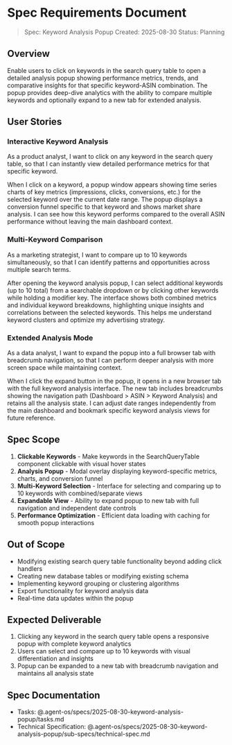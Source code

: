 # Spec Requirements Document

> Spec: Keyword Analysis Popup
> Created: 2025-08-30
> Status: Planning

## Overview

Enable users to click on keywords in the search query table to open a detailed analysis popup showing performance metrics, trends, and comparative insights for that specific keyword-ASIN combination. The popup provides deep-dive analytics with the ability to compare multiple keywords and optionally expand to a new tab for extended analysis.

## User Stories

### Interactive Keyword Analysis

As a product analyst, I want to click on any keyword in the search query table, so that I can instantly view detailed performance metrics for that specific keyword.

When I click on a keyword, a popup window appears showing time series charts of key metrics (impressions, clicks, conversions, etc.) for the selected keyword over the current date range. The popup displays a conversion funnel specific to that keyword and shows market share analysis. I can see how this keyword performs compared to the overall ASIN performance without leaving the main dashboard context.

### Multi-Keyword Comparison

As a marketing strategist, I want to compare up to 10 keywords simultaneously, so that I can identify patterns and opportunities across multiple search terms.

After opening the keyword analysis popup, I can select additional keywords (up to 10 total) from a searchable dropdown or by clicking other keywords while holding a modifier key. The interface shows both combined metrics and individual keyword breakdowns, highlighting unique insights and correlations between the selected keywords. This helps me understand keyword clusters and optimize my advertising strategy.

### Extended Analysis Mode

As a data analyst, I want to expand the popup into a full browser tab with breadcrumb navigation, so that I can perform deeper analysis with more screen space while maintaining context.

When I click the expand button in the popup, it opens in a new browser tab with the full keyword analysis interface. The new tab includes breadcrumbs showing the navigation path (Dashboard > ASIN > Keyword Analysis) and retains all the analysis state. I can adjust date ranges independently from the main dashboard and bookmark specific keyword analysis views for future reference.

## Spec Scope

1. **Clickable Keywords** - Make keywords in the SearchQueryTable component clickable with visual hover states
2. **Analysis Popup** - Modal overlay displaying keyword-specific metrics, charts, and conversion funnel
3. **Multi-Keyword Selection** - Interface for selecting and comparing up to 10 keywords with combined/separate views
4. **Expandable View** - Ability to expand popup to new tab with full navigation and independent date controls
5. **Performance Optimization** - Efficient data loading with caching for smooth popup interactions

## Out of Scope

- Modifying existing search query table functionality beyond adding click handlers
- Creating new database tables or modifying existing schema
- Implementing keyword grouping or clustering algorithms
- Export functionality for keyword analysis data
- Real-time data updates within the popup

## Expected Deliverable

1. Clicking any keyword in the search query table opens a responsive popup with complete keyword analytics
2. Users can select and compare up to 10 keywords with visual differentiation and insights
3. Popup can be expanded to a new tab with breadcrumb navigation and maintains all analysis state

## Spec Documentation

- Tasks: @.agent-os/specs/2025-08-30-keyword-analysis-popup/tasks.md
- Technical Specification: @.agent-os/specs/2025-08-30-keyword-analysis-popup/sub-specs/technical-spec.md